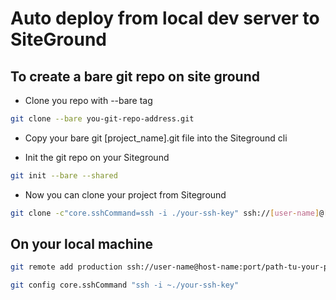 # Auto deploy from local dev server to SiteGround

## To create a bare git repo on site ground
- Clone you repo with --bare tag
```bash
git clone --bare you-git-repo-address.git
```

- Copy your bare git [project_name].git file into the Siteground cli

- Init the git repo on your Siteground
```bash
git init --bare --shared
```

- Now you can clone your project from Siteground
```bash
git clone -c"core.sshCommand=ssh -i ./your-ssh-key" ssh://[user-name]@[host-name].uk:[port]/home/[user-name]/www/[domain-name].uk/git/[project-name].git
```


## On your local machine
```sh
git remote add production ssh://user-name@host-name:port/path-tu-your-project/project-name.git

git config core.sshCommand "ssh -i ~./your-ssh-key"
```

